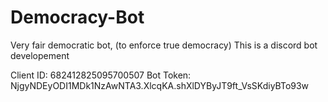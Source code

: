# Democracy-Bot
Very fair democratic bot, (to enforce true democracy)
This is a discord bot developement

Client ID: 682412825095700507
Bot Token: NjgyNDEyODI1MDk1NzAwNTA3.XlcqKA.shXlDYByJT9ft_VsSKdiyBTo93w
